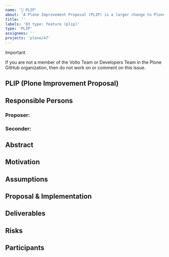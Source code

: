 ```yaml
---
name: '🚀 PLIP'
about: 'A Plone Improvement Proposal (PLIP) is a larger change to Plone, usually affecting multiple packages, and which goes through a formal process.'
title: ''
labels: '03 type: feature (plip)'
type: 'PLIP'
assignees: ''
projects: 'plone/47'
---
```


<!-- Keep this admonition when you submit your PLIP -->

> [!IMPORTANT]
> If you are not a member of the Volto Team or Developers Team in the Plone GitHub organization, then do not work on or comment on this issue.

## PLIP (Plone Improvement Proposal)

<!--

Read https://6.docs.plone.org/contributing/core/plips.html first!

Mention the @plone/volto-team when the PLIP is information complete!

-->

## Responsible Persons

### Proposer: <!-- full NAME of the proposer, should lead the PLIP - if not possible, tell about it! -->

### Seconder: <!-- NAME of another person supporting this PLIP -->

## Abstract

<!-- a comprehensive overview of the subject -->

## Motivation

<!--
Reason or motivation this proposal was created
-->

## Assumptions

<!-- Preconditions -->

## Proposal & Implementation

<!--
Detailed proposal with implementation details and - if needed - possible variants to be discussed.
-->

## Deliverables

<!--
Packages and documentation chapters involved, includes also third party if needed.
-->

## Risks

<!--
What will break/ affect existing installations of Plone after upgrade, including end user point of view, training efforts etc.
-->

## Participants

<!--
list of persons and roles known
-->
